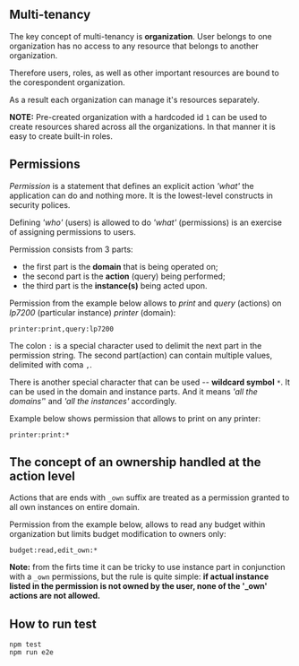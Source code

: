 ## Multi-tenancy
The key concept of multi-tenancy is **organization**. User belongs to one organization has no access to any resource that belongs to another organization.

Therefore users, roles, as well as other important resources are bound to the corespondent organization. 

As a result each organization can manage it's resources separately.

**NOTE:** Pre-created organization with a hardcoded id `1` can be used to create resources shared across all the organizations.
In that manner it is easy to create  built-in roles.

## Permissions
*Permission* is a statement that defines an explicit action *'what'* the application can do and nothing more.
It is the lowest-level constructs in security polices.

Defining *'who'* (users) is allowed to do *'what'* (permissions) is an exercise of assigning permissions to users.

Permission consists from 3 parts:
 - the first part is the **domain** that is being operated on;
 - the second part is the **action** (query) being performed;
 - the third part is the **instance(s)** being acted upon.

Permission from the example below allows to *print* and *query* (actions) on *lp7200* (particular instance) *printer* (domain):
```
printer:print,query:lp7200
```
The colon `:` is a special character used to delimit the next part in the permission string.
The second part(action) can contain multiple values, delimited with coma `,`.

There is another special character that can be used -- **wildcard symbol** `*`. 
It can be used in the domain and instance parts. 
And it means *'all the domains'*' and *'all the instances'* accordingly.

Example below shows permission that allows to print on any printer:
```
printer:print:*
```


## The concept of an ownership handled at the action level
Actions that are ends with `_own` suffix are treated as a permission granted to all own instances on entire domain.

Permission from the example below, allows to read any budget within organization but limits budget modification to owners only:
```
budget:read,edit_own:*
```

**Note:** from the firts time it can be tricky to use instance part in conjunction with a `_own` permissions, but the rule is quite simple: 
**if actual instance listed in the permission is not owned by the user, none of the '_own' actions are not allowed.**

## How to run test
```
npm test
npm run e2e
```
